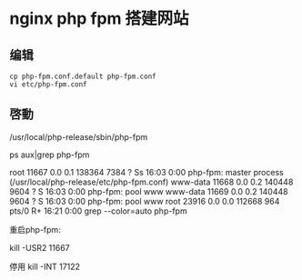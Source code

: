 # nginx php fpm 搭建网站

## 编辑

```
cp php-fpm.conf.default php-fpm.conf
vi etc/php-fpm.conf
```

## 啓動

/usr/local/php-release/sbin/php-fpm


ps aux|grep php-fpm


root     11667  0.0  0.1 138364  7384 ?        Ss   16:03   0:00 php-fpm: master process (/usr/local/php-release/etc/php-fpm.conf)
www-data 11668  0.0  0.2 140448  9604 ?        S    16:03   0:00 php-fpm: pool www
www-data 11669  0.0  0.2 140448  9604 ?        S    16:03   0:00 php-fpm: pool www
root     23916  0.0  0.0 112668   964 pts/0    R+   16:21   0:00 grep --color=auto php-fpm

重启php-fpm:

kill -USR2 11667

停用
kill -INT 17122 